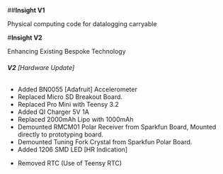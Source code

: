 ##**Insight V1**

 Physical computing code for datalogging carryable


#**Insight V2** 

 Enhancing Existing Bespoke Technology

###### **V2** [Hardware Update] 
+ Added BN0055 [Adafruit] Accelerometer
+ Replaced Micro SD Breakout Board. 
+ Replaced Pro Mini with Teensy 3.2
+ Added QI Charger 5V 1A 
+ Replaced 2000mAh Lipo with 1000mAh
+ Demounted RMCM01 Polar Receiver from Sparkfun Board, Mounted directly to prototyping board. 
+ Demounted Tuning Fork Crystal from Sparkfun Polar Board.
+ Added 1206 SMD LED [HR Indication] 

- Removed  RTC (Use of Teensy RTC)


